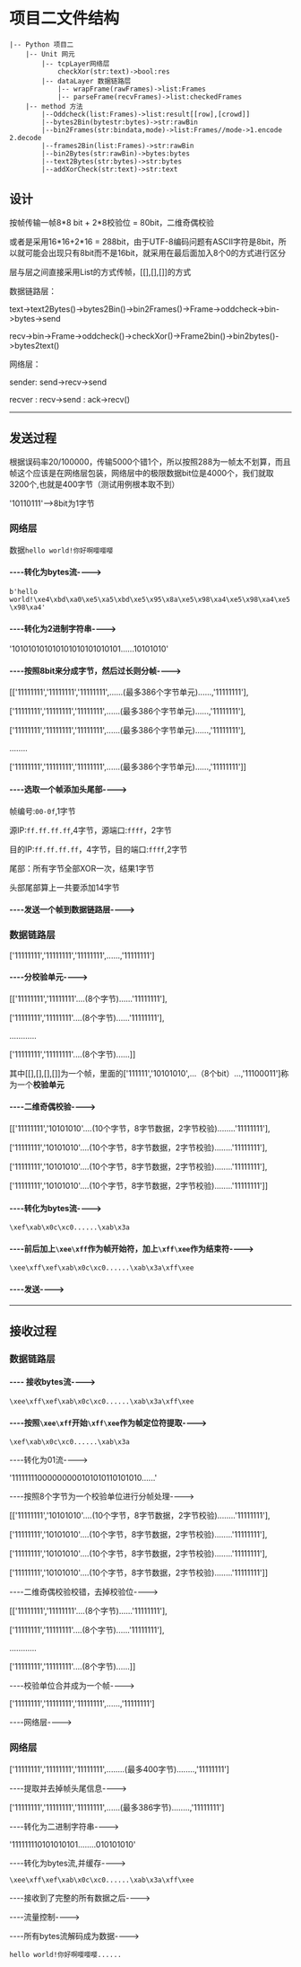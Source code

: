 # 项目二文件结构

```
|-- Python 项目二
	|-- Unit 网元
		|-- tcpLayer网络层
			checkXor(str:text)->bool:res
		|-- dataLayer 数据链路层
			|-- wrapFrame(rawFrames)->list:Frames
			|-- parseFrame(recvFrames)->list:checkedFrames
	|-- method 方法
		|--Oddcheck(list:Frames)->list:result[[row],[crowd]]
		|--bytes2Bin(bytestr:bytes)->str:rawBin
		|--bin2Frames(str:bindata,mode)->list:Frames//mode->1.encode 2.decode
		|--frames2Bin(list:Frames)->str:rawBin
		|--bin2Bytes(str:rawBin)->bytes:bytes
		|--text2Bytes(str:bytes)->str:bytes
		|--addXorCheck(str:text)->str:text
```

## 设计

按帧传输一帧8\*8 bit + 2\*8校验位 = 80bit，二维奇偶校验

或者是采用16\*16+2*16 = 288bit，由于UTF-8编码问题有ASCII字符是8bit，所以就可能会出现只有8bit而不是16bit，就采用在最后面加入8个0的方式进行区分

层与层之间直接采用List的方式传帧，[[],[],[]]的方式

数据链路层：

text->text2Bytes()->bytes2Bin()->bin2Frames()->Frame->oddcheck->bin->bytes->send

recv->bin->Frame->oddcheck()->checkXor()->Frame2bin()->bin2bytes()->bytes2text()

网络层：

sender: send->recv->send

recver : recv->send : ack->recv()

---



## 发送过程

根据误码率20/100000，传输5000个错1个，所以按照288为一帧太不划算，而且帧这个应该是在网络层包装，网络层中的极限数据bit位是4000个，我们就取3200个,也就是400字节（测试用例根本取不到）

'10110111'-->8bit为1字节

### 网络层

数据`hello world!你好啊嘤嘤嘤`

#### ----转化为bytes流---->

`b'hello world!\xe4\xbd\xa0\xe5\xa5\xbd\xe5\x95\x8a\xe5\x98\xa4\xe5\x98\xa4\xe5\x98\xa4'`

#### ----转化为2进制字符串---->

'101010101010101010101010101......10101010'

#### ----按照8bit来分成字节，然后过长则分帧---->

[['11111111','11111111','11111111',......(最多386个字节单元)......,'11111111'],

['11111111','11111111','11111111',......(最多386个字节单元)......,'11111111'],

['11111111','11111111','11111111',......(最多386个字节单元)......,'11111111'],

........

['11111111','11111111','11111111',......(最多386个字节单元)......,'11111111']]

#### ----选取一个帧添加头尾部---->

帧编号:`00-0f`,1字节

源IP:`ff.ff.ff.ff`,4字节，源端口:`ffff`，2字节

目的IP:`ff.ff.ff.ff`，4字节，目的端口:`ffff`,2字节

尾部：所有字节全部XOR一次，结果1字节

头部尾部算上一共要添加14字节

#### ----发送一个帧到数据链路层---->

### 数据链路层

['11111111','11111111','11111111',......,'11111111']

#### ----分校验单元---->

[['11111111','11111111'....(8个字节)......'11111111'],

['11111111','11111111'....(8个字节)......'11111111'],

............

['11111111','11111111'....(8个字节)......]]

其中[[],[],[],[]]为一个帧，里面的['111111','10101010',...（8个bit）...,'11100011']称为一个**校验单元**

#### ----二维奇偶校验---->

[['11111111','10101010'....(10个字节，8字节数据，2字节校验)........'11111111'],

['11111111','10101010'....(10个字节，8字节数据，2字节校验)........'11111111'],

['11111111','10101010'....(10个字节，8字节数据，2字节校验)........'11111111'],

['11111111','10101010'....(10个字节，8字节数据，2字节校验)........'11111111']]

#### ----转化为bytes流---->

`\xef\xab\x0c\xc0......\xab\x3a`

#### ----前后加上`\xee\xff`作为帧开始符，加上`\xff\xee`作为结束符---->

`\xee\xff\xef\xab\x0c\xc0......\xab\x3a\xff\xee`

#### ----发送---->

---

## 接收过程

### 数据链路层

#### ---- 接收bytes流---->

`\xee\xff\xef\xab\x0c\xc0......\xab\x3a\xff\xee`

#### ----按照`\xee\xff`开始`\xff\xee`作为帧定位符提取---->

`\xef\xab\x0c\xc0......\xab\x3a`

----转化为01流---->

'11111111000000000101010110101010......'

----按照8个字节为一个校验单位进行分帧处理---->

[['11111111','10101010'....(10个字节，8字节数据，2字节校验)........'11111111'],

['11111111','10101010'....(10个字节，8字节数据，2字节校验)........'11111111'],

['11111111','10101010'....(10个字节，8字节数据，2字节校验)........'11111111'],

['11111111','10101010'....(10个字节，8字节数据，2字节校验)........'11111111']]

----二维奇偶校验校错，去掉校验位---->

[['11111111','11111111'....(8个字节)......'11111111'],

['11111111','11111111'....(8个字节)......'11111111'],

............

['11111111','11111111'....(8个字节)......]]

----校验单位合并成为一个帧---->

['11111111','11111111','11111111',......,'11111111']

----网络层---->

### 网络层

['11111111','11111111','11111111',........(最多400字节)........,'11111111']

----提取并去掉帧头尾信息---->

['11111111','11111111','11111111',......(最多386字节)........,'11111111']

----转化为二进制字符串---->

'111111110101010101........010101010'

----转化为bytes流,并缓存---->

`\xee\xff\xef\xab\x0c\xc0......\xab\x3a\xff\xee`

----接收到了完整的所有数据之后---->

----流量控制---->

----所有bytes流解码成为数据---->

`hello world!你好啊嘤嘤嘤......`